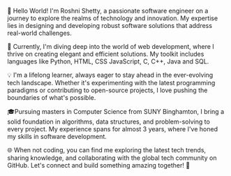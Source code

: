 👋 Hello World! I'm Roshni Shetty, a passionate software engineer on a journey to explore the realms of technology and innovation. My expertise lies in designing and developing robust software solutions that address real-world challenges.

🚀 Currently, I'm diving deep into the world of web development, where I thrive on creating elegant and efficient solutions. My toolkit includes languages like Python, HTML, CSS JavaScript, C, C++, Java and SQL.

💡 I'm a lifelong learner, always eager to stay ahead in the ever-evolving tech landscape. Whether it's experimenting with the latest programming paradigms or contributing to open-source projects, I love pushing the boundaries of what's possible.

🎓Pursuing masters in Computer Science from SUNY Binghamton, I bring a solid foundation in algorithms, data structures, and problem-solving to every project. My experience spans for almost 3 years, where I've honed my skills in software development.

🌐 When not coding, you can find me exploring the latest tech trends, sharing knowledge, and collaborating with the global tech community on GitHub. Let's connect and build something amazing together! 🌟
